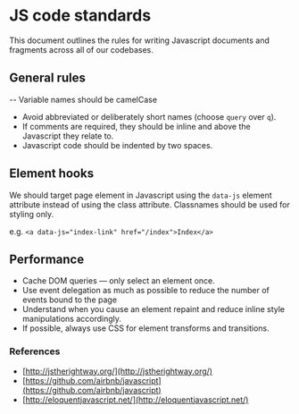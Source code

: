 # JS code standards
This document outlines the rules for writing Javascript documents and fragments across all of our codebases.

## General rules
-- Variable names should be camelCase
- Avoid abbreviated or deliberately short names (choose `query` over `q`).
- If comments are required, they should be inline and above the Javascript they relate to.
- Javascript code should be indented by two spaces.

## Element hooks
We should target page element in Javascript using the `data-js` element attribute instead of using the class attribute. Classnames should be used for styling only.

e.g. `<a data-js="index-link" href="/index">Index</a>`

## Performance
  - Cache DOM queries — only select an element once.
  - Use event delegation as much as possible to reduce the number of events bound to the page
  - Understand when you cause an element repaint and reduce inline style manipulations accordingly.
  - If possible, always use CSS for element transforms and transitions.

### References
- [http://jstherightway.org/](http://jstherightway.org/)
- [https://github.com/airbnb/javascript](https://github.com/airbnb/javascript)
- [http://eloquentjavascript.net/](http://eloquentjavascript.net/)
